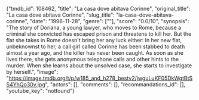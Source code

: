 {"tmdb_id": 108462, "title": "La casa dove abitava Corinne", "original_title": "La casa dove abitava Corinne", "slug_title": "la-casa-dove-abitava-corinne", "date": "1996-11-28", "genre": [""], "score": "0.0/10", "synopsis": "The story of Doriana, a young lawyer, who moves to Rome, because a criminal she convicted has escaped prison and threatens to kill her. But the flat she takes in Rome doesn't bring her any luck either: In her new flat, unbeknownst to her, a call girl called Corinne has been stabbed to death almost a year ago, and the killer has never been caught. As soon as she lives there, she gets anonymous telephone calls and other hints to the murder. When she learns about the unsolved case, she starts to investigate by herself.", "image": "https://image.tmdb.org/t/p/w185_and_h278_bestv2/jwguLuKF05DkWgtBtSS4YhQo30v.jpg", "actors": [], "comments": [], "recommandations_id": [], "youtube_key": "notfound"}
